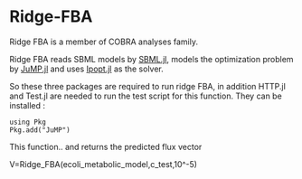 # Ridge-FBA

Ridge FBA is a member of COBRA analyses family.

Ridge FBA reads SBML models by [SBML.jl](https://github.com/LCSB-BioCore/SBML.jl), models the optimization problem by [JuMP.jl](https://github.com/jump-dev/JuMP.jl) and uses [Ipopt.jl](https://github.com/jump-dev/Ipopt.jl) as the solver. 

So these three packages are required to run ridge FBA, in addition HTTP.jl and Test.jl are needed to run the test script for this function. 
They can be installed :
```
using Pkg
Pkg.add("JuMP")
```
This function.. and returns the predicted flux vector

V=Ridge_FBA(ecoli_metabolic_model,c_test,10^-5)
